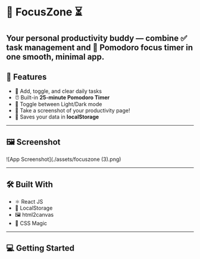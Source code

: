 # 🚀 FocusZone ⏳
Your personal productivity buddy — combine ✅ task management and 🧠 Pomodoro focus timer in one smooth, minimal app.
--
## 🌟 Features
- 📝 Add, toggle, and clear daily tasks
- ⏰ Built-in **25-minute Pomodoro Timer**
- 🌙 Toggle between Light/Dark mode
- 📸 Take a screenshot of your productivity page!
- 🔐 Saves your data in **localStorage**
---
## 🖼️ Screenshot
![App Screenshot](./assets/focuszone (3).png)

---
## 🛠️ Built With
- ⚛️ React JS
- 💾 LocalStorage
- 🖼️ html2canvas
- 💅 CSS Magic
---

## 💻 Getting Started


